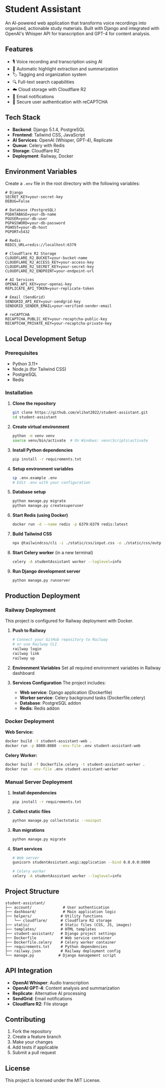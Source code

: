 # Student Assistant

An AI-powered web application that transforms voice recordings into organized, actionable study materials. Built with Django and integrated with OpenAI's Whisper API for transcription and GPT-4 for content analysis.

## Features

- 🎙️ Voice recording and transcription using AI
- 📝 Automatic highlight extraction and summarization
- 🏷️ Tagging and organization system
- 🔍 Full-text search capabilities
- ☁️ Cloud storage with Cloudflare R2
- 📧 Email notifications
- 🔐 Secure user authentication with reCAPTCHA

## Tech Stack

- **Backend**: Django 5.1.4, PostgreSQL
- **Frontend**: Tailwind CSS, JavaScript
- **AI Services**: OpenAI (Whisper, GPT-4), Replicate
- **Queue**: Celery with Redis
- **Storage**: Cloudflare R2
- **Deployment**: Railway, Docker

## Environment Variables

Create a `.env` file in the root directory with the following variables:

```env
# Django
SECRET_KEY=your-secret-key
DEBUG=False

# Database (PostgreSQL)
PGDATABASE=your-db-name
PGUSER=your-db-user
PGPASSWORD=your-db-password
PGHOST=your-db-host
PGPORT=5432

# Redis
REDIS_URL=redis://localhost:6379

# Cloudflare R2 Storage
CLOUDFLARE_R2_BUCKET=your-bucket-name
CLOUDFLARE_R2_ACCESS_KEY=your-access-key
CLOUDFLARE_R2_SECRET_KEY=your-secret-key
CLOUDFLARE_R2_ENDPOINT=your-endpoint-url

# AI Services
OPENAI_API_KEY=your-openai-key
REPLICATE_API_TOKEN=your-replicate-token

# Email (SendGrid)
SENDGRID_API_KEY=your-sendgrid-key
SENDGRID_SENDER_EMAIL=your-verified-sender-email

# reCAPTCHA
RECAPTCHA_PUBLIC_KEY=your-recaptcha-public-key
RECAPTCHA_PRIVATE_KEY=your-recaptcha-private-key
```

## Local Development Setup

### Prerequisites

- Python 3.11+
- Node.js (for Tailwind CSS)
- PostgreSQL
- Redis

### Installation

1. **Clone the repository**

   ```bash
   git clone https://github.com/elihat2022/student-assistant.git
   cd student-assistant
   ```

2. **Create virtual environment**

   ```bash
   python -m venv venv
   source venv/bin/activate  # On Windows: venv\Scripts\activate
   ```

3. **Install Python dependencies**

   ```bash
   pip install -r requirements.txt
   ```

4. **Setup environment variables**

   ```bash
   cp .env.example .env
   # Edit .env with your configuration
   ```

5. **Database setup**

   ```bash
   python manage.py migrate
   python manage.py createsuperuser
   ```

6. **Start Redis (using Docker)**

   ```bash
   docker run -d --name redis -p 6379:6379 redis:latest
   ```

7. **Build Tailwind CSS**

   ```bash
   npx @tailwindcss/cli -i ./static/css/input.css -o ./static/css/output.css --watch
   ```

8. **Start Celery worker** (in a new terminal)

   ```bash
   celery -A studentAssistant worker --loglevel=info
   ```

9. **Run Django development server**
   ```bash
   python manage.py runserver
   ```

## Production Deployment

### Railway Deployment

This project is configured for Railway deployment with Docker.

1. **Push to Railway**

   ```bash
   # Connect your GitHub repository to Railway
   # or use Railway CLI
   railway login
   railway link
   railway up
   ```

2. **Environment Variables**
   Set all required environment variables in Railway dashboard

3. **Services Configuration**
   The project includes:
   - **Web service**: Django application (Dockerfile)
   - **Worker service**: Celery background tasks (Dockerfile.celery)
   - **Database**: PostgreSQL addon
   - **Redis**: Redis addon

### Docker Deployment

**Web Service:**

```bash
docker build -t student-assistant-web .
docker run -p 8080:8080 --env-file .env student-assistant-web
```

**Celery Worker:**

```bash
docker build -f Dockerfile.celery -t student-assistant-worker .
docker run --env-file .env student-assistant-worker
```

### Manual Server Deployment

1. **Install dependencies**

   ```bash
   pip install -r requirements.txt
   ```

2. **Collect static files**

   ```bash
   python manage.py collectstatic --noinput
   ```

3. **Run migrations**

   ```bash
   python manage.py migrate
   ```

4. **Start services**

   ```bash
   # Web server
   gunicorn studentAssistant.wsgi:application --bind 0.0.0.0:8000

   # Celery worker
   celery -A studentAssistant worker --loglevel=info
   ```

## Project Structure

```
student-assistant/
├── account/              # User authentication
├── dashboard/            # Main application logic
├── helpers/             # Utility functions
│   └── cloudflare/      # Cloudflare R2 storage
├── static/              # Static files (CSS, JS, images)
├── templates/           # HTML templates
├── student-assistant/   # Django project settings
├── Dockerfile           # Web service container
├── Dockerfile.celery    # Celery worker container
├── requirements.txt     # Python dependencies
├── railway.json         # Railway deployment config
└── manage.py           # Django management script
```

## API Integration

- **OpenAI Whisper**: Audio transcription
- **OpenAI GPT-4**: Content analysis and summarization
- **Replicate**: Alternative AI processing
- **SendGrid**: Email notifications
- **Cloudflare R2**: File storage

## Contributing

1. Fork the repository
2. Create a feature branch
3. Make your changes
4. Add tests if applicable
5. Submit a pull request

## License

This project is licensed under the MIT License.
